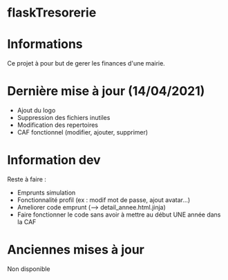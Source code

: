# flaskTresorerie

# Informations
Ce projet à pour but de gerer les finances d'une mairie.


# Dernière mise à jour (14/04/2021)
- Ajout du logo
- Suppression des fichiers inutiles
- Modification des repertoires
- CAF fonctionnel (modifier, ajouter, supprimer)

# Information dev
Reste à faire :
  - Emprunts simulation
  - Fonctionnalité profil (ex : modif mot de passe, ajout avatar...)
  - Ameliorer code emprunt (--> detail_annee.html.jinja)
  - Faire fonctionner le code sans avoir à mettre au début UNE année dans la CAF

# Anciennes mises à jour
 Non disponible

